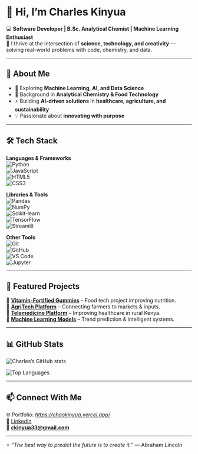 # 👋 Hi, I’m Charles Kinyua  

💻 **Software Developer | B.Sc. Analytical Chemist | Machine Learning Enthusiast**  
🔬 I thrive at the intersection of **science, technology, and creativity** — solving real-world problems with code, chemistry, and data.  

---

## 🚀 About Me  
- 🌱 Exploring **Machine Learning, AI, and Data Science**  
- 🧪 Background in **Analytical Chemistry & Food Technology**  
- ⚡ Building **AI-driven solutions** in **healthcare, agriculture, and sustainability**  
- 💡 Passionate about **innovating with purpose**  

---

## 🛠️ Tech Stack  

**Languages & Frameworks**  
![Python](https://img.shields.io/badge/Python-3776AB?style=for-the-badge&logo=python&logoColor=white)  
![JavaScript](https://img.shields.io/badge/JavaScript-F7DF1E?style=for-the-badge&logo=javascript&logoColor=black)  
![HTML5](https://img.shields.io/badge/HTML5-E34F26?style=for-the-badge&logo=html5&logoColor=white)  
![CSS3](https://img.shields.io/badge/CSS3-1572B6?style=for-the-badge&logo=css3&logoColor=white)  

**Libraries & Tools**  
![Pandas](https://img.shields.io/badge/Pandas-150458?style=for-the-badge&logo=pandas&logoColor=white)  
![NumPy](https://img.shields.io/badge/Numpy-013243?style=for-the-badge&logo=numpy&logoColor=white)  
![Scikit-learn](https://img.shields.io/badge/Scikit--learn-F7931E?style=for-the-badge&logo=scikit-learn&logoColor=white)  
![TensorFlow](https://img.shields.io/badge/TensorFlow-FF6F00?style=for-the-badge&logo=tensorflow&logoColor=white)  
![Streamlit](https://img.shields.io/badge/Streamlit-FF4B4B?style=for-the-badge&logo=streamlit&logoColor=white)  

**Other Tools**  
![Git](https://img.shields.io/badge/Git-F05032?style=for-the-badge&logo=git&logoColor=white)  
![GitHub](https://img.shields.io/badge/GitHub-181717?style=for-the-badge&logo=github&logoColor=white)  
![VS Code](https://img.shields.io/badge/VS%20Code-007ACC?style=for-the-badge&logo=visual-studio-code&logoColor=white)  
![Jupyter](https://img.shields.io/badge/Jupyter-F37626.svg?style=for-the-badge&logo=Jupyter&logoColor=white)  

---

## 📂 Featured Projects  
🔹 [**Vitamin-Fortified Gummies**](#) – Food tech project improving nutrition.  
🔹 [**AgriTech Platform**](#) – Connecting farmers to markets & inputs.  
🔹 [**Telemedicine Platform**](#) – Improving healthcare in rural Kenya.  
🔹 [**Machine Learning Models**](#) – Trend prediction & intelligent systems.  

---

## 📊 GitHub Stats  

![Charles’s GitHub stats](https://github-readme-stats.vercel.app/api?username=ChaoKinyua&show_icons=true&theme=tokyonight)  

![Top Languages](https://github-readme-stats.vercel.app/api/top-langs/?username=ChaoKinyua&layout=compact&theme=tokyonight)  

---

## 📫 Connect With Me  

🌐 Portfolio: *https://chaokinyua.vercel.app/*  
💼 [LinkedIn](https://www.linkedin.com/in/chao-kinyua-66713521a/)  
📧 **ckinyua33@gmail.com**  

---

⭐ *“The best way to predict the future is to create it.”* — Abraham Lincoln
